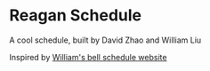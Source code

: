 # Reagan Schedule

A cool schedule, built by David Zhao and William Liu

Inspired by [William's bell schedule website](https://renaissancedog.github.io/reagan-schedule/)
